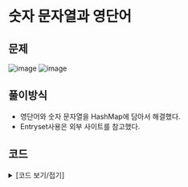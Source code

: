 # 숫자 문자열과 영단어

## 문제

![image](https://github.com/Employment-Study/Algorithm_Study/assets/44068819/87abe575-74ac-4f68-8b54-d942bb41078d)
![image](https://github.com/Employment-Study/Algorithm_Study/assets/44068819/bb04ff9d-c7bb-4e83-8189-1062417304d2)

## 풀이방식

- 영단어와 숫자 문자열을 HashMap에 담아서 해결했다.
- Entryset사용은 외부 사이트를 참고했다.

## 코드

<details>
<summary>
[코드 보기/접기]
</summary>

```java
// 숫자 문자열과 영단어
import java.util.HashMap;
import java.util.Map;
class Solution {
	public int solution(String s) {
		int answer = 0;
		HashMap<String, String> numMap = new HashMap<String, String>();
		numMap.put("zero", "0");
		numMap.put("one", "1");
		numMap.put("two", "2");
		numMap.put("three", "3");
		numMap.put("four", "4");
		numMap.put("five", "5");
		numMap.put("six", "6");
		numMap.put("seven", "7");
		numMap.put("eight", "8");
		numMap.put("nine", "9");
		
		for( Map.Entry<String, String> elem : numMap.entrySet() ){
            s = s.replaceAll(elem.getKey(), elem.getValue());
        }
		answer = Integer.parseInt(s);

		return answer;
	}
}

```

</details>
